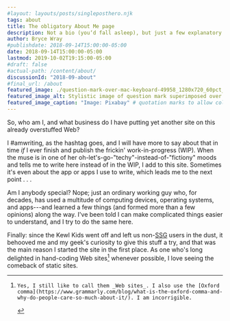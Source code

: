 ```yaml
---
#layout: layouts/posts/singleposthero.njk
tags: about
title: The obligatory About Me page
description: Not a bio (you‘d fall asleep), but just a few explanatory observations.
author: Bryce Wray
#publishdate: 2018-09-14T15:00:00-05:00
date: 2018-09-14T15:00:00-05:00
lastmod: 2019-10-02T19:15:00-05:00
#draft: false
#actual-path: /content/about/
discussionId: "2018-09-about"
#final_url: /about
featured_image: ./question-mark-over-mac-keyboard-49958_1280x720_60pct_prog.jpg
featured_image_alt: Stylistic image of question mark superimposed over computer keyboard
featured_image_caption: "Image: Pixabay" # quotation marks to allow colon 
---
```


So, who am I, and what business do I have putting yet another site on this already overstuffed Web?

I #amwriting, as the hashtag goes, and I will have more to say about that in time *if* I ever finish and publish the frickin' work-in-progress (WIP). When the muse is in one of her oh-let's-go-"techy"-instead-of-"fictiony" moods and tells me to write here instead of in the WIP, I add to this site. Sometimes it's even about the app or apps I use to write, which leads me to the next point&nbsp;.&nbsp;.&nbsp;.

Am I anybody special? Nope; just an ordinary working guy who, for decades, has used a multitude of computing devices, operating systems, and apps---and learned a few things (and formed more than a few opinions) along the way. I've been told I can make complicated things easier to understand, and I try to do the same here.

Finally: since the Kewl Kids went off and left us non-[SSG](https://staticgen.com) users in the dust, it behooved me and my geek's curiosity to give this stuff a try, and that was the main reason I started the site in the first place. As one who's long delighted in hand-coding Web sites[^incorrigible] whenever possible, I love seeing the comeback of static sites.

[^incorrigible]:	Yes, I still like to call them _Web sites_. I also use the [Oxford comma](https://www.grammarly.com/blog/what-is-the-oxford-comma-and-why-do-people-care-so-much-about-it/). I am incorrigible.